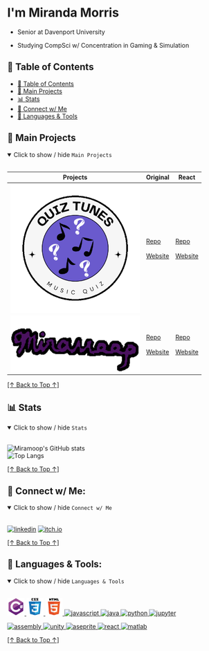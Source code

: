 <h1 align="left">I'm Miranda Morris</h1>

- Senior at Davenport University 

- Studying CompSci w/ Concentration in Gaming & Simulation

## 📝 Table of Contents

- [📝 Table of Contents](#-table-of-contents)
- [📁 Main Projects](#-main-projects)
- [📊 Stats](#-stats)
- [🔔 Connect w/ Me](#-connect-w-me)
- [📱 Languages & Tools](#-languages--tools)
  
## 📁 Main Projects
<details open>
    <summary>Click to show / hide <code>Main Projects</code></summary><br>

| Projects  | Original | React |
| ------------- | ------------- | ------------- |
| <img align="center" src="QuizTunesLogo.png" alt="Quiz Tunes Logo" width="300">  | [Repo](https://github.com/Miramoop/Quiz-Tunes) <br><br> [Website](https://miramoop.github.io/Quiz-Tunes)  | [Repo](https://github.com/Miramoop/Quiz-Tunes-React) <br><br> [Website](https://www.quiztunes.com/) |
| <img align="center" src="miramoopLogo.png" alt="Miramoop Logo" width="300">  | [Repo](https://github.com/Miramoop/miramoop.github.io) <br><br> [Website](https://miramoop.github.io/) | [Repo](https://github.com/Miramoop/miramoop-github-io-react) <br><br> [Website](https://www.miramoop.com/) |

[[↑ Back to Top ↑]](#table-of-contents)

</details>
  
## 📊 Stats
<details open>
    <summary>Click to show / hide <code>Stats</code></summary><br>
  
![Miramoop's GitHub stats](https://github-readme-stats.vercel.app/api?username=miramoop&hide=contribs&show_icons=true&theme=transparent)
<br>
![Top Langs](https://github-readme-stats.vercel.app/api/top-langs/?username=miramoop&hide_progress=true)

[[↑ Back to Top ↑]](#-table-of-contents)

</details>

## 🔔 Connect w/ Me:
<details open>
    <summary>Click to show / hide <code>Connect w/ Me</code></summary><br>
  
<a href="https://linkedin.com/in/mirandamorris845" target="blank"><img align="center" src="https://raw.githubusercontent.com/rahuldkjain/github-profile-readme-generator/master/src/images/icons/Social/linked-in-alt.svg" alt="linkedin" height="30" width="40" /></a>
<a href="https://miramoop.itch.io/" target="blank"><img align="center" src="https://static-00.iconduck.com/assets.00/itch-io-icon-512x512-wwio9bi8.png" alt="itch.io" height="40" width="40" /></a>
</p>

[[↑ Back to Top ↑]](#-table-of-contents)

</details>

## 📱 Languages & Tools:
<details open>
    <summary>Click to show / hide <code>Languages & Tools</code></summary><br>
  
<p align="left"> <a href="https://www.w3schools.com/cs/" target="_blank" rel="noreferrer"> <img src="https://raw.githubusercontent.com/devicons/devicon/master/icons/csharp/csharp-original.svg" alt="csharp" width="40" height="40"/> </a> <a href="https://www.w3schools.com/css/" target="_blank" rel="noreferrer"> <img src="https://raw.githubusercontent.com/devicons/devicon/master/icons/css3/css3-original-wordmark.svg" alt="css3" width="40" height="40"/> </a> <a href="https://html.spec.whatwg.org/multipage/" target="_blank" rel="noreferrer"> <img src="https://raw.githubusercontent.com/devicons/devicon/master/icons/html5/html5-original-wordmark.svg" alt="html5" width="40" height="40"/> </a> <a href="https://developer.mozilla.org/en-US/docs/Web/JavaScript" target="_blank" rel="noreferrer"> <img src="https://static.vecteezy.com/system/resources/previews/027/127/560/original/javascript-logo-javascript-icon-transparent-free-png.png" alt="javascript" width="40" height="40"/> </a>  <a href="https://docs.oracle.com/javase/specs/index.html" target="_blank" rel="noreferrer"> <img src="https://upload.wikimedia.org/wikipedia/en/thumb/3/30/Java_programming_language_logo.svg/800px-Java_programming_language_logo.svg.png" alt="java" width="40" height="40"/> </a> <a href="https://www.python.org/doc/" target="_blank" rel="noreferrer"> <img src="https://upload.wikimedia.org/wikipedia/commons/thumb/c/c3/Python-logo-notext.svg/800px-Python-logo-notext.svg.png" alt="python" width="40" height="40"/> </a>  <a href="https://jupyter.org/" target="_blank" rel="noreferrer"> <img src="https://upload.wikimedia.org/wikipedia/commons/thumb/3/38/Jupyter_logo.svg/1200px-Jupyter_logo.svg.png" alt="jupyter" width="40" height="40"/></p> <a href="https://en.wikipedia.org/wiki/Assembly_language" target="_blank" rel="noreferrer"> <img src="https://static-00.iconduck.com/assets.00/assembly-icon-1024x1024-lc5e1bk1.png" alt="assembly" width="40" height="40"/> <a href="https://unity.com/" target="_blank" rel="noreferrer"> <img src="https://www.vectorlogo.zone/logos/unity3d/unity3d-icon.svg" alt="unity" width="40" height="40"/> </a> <a href="https://www.aseprite.org/" target="_blank" rel="noreferrer"> <img src="https://community.aseprite.org/uploads/default/original/2X/6/66c33251292331d29585d32632c3870651b66e01.png" alt="aseprite" width="40" height="40"/><a href="https://react.dev/" target="_blank" rel="noreferrer"> <img src="https://upload.wikimedia.org/wikipedia/commons/thumb/3/30/React_Logo_SVG.svg/120px-React_Logo_SVG.svg.png" alt="react" width="40" height="40"/><a href="https://www.mathworks.com/products/matlab.html" target="_blank" rel="noreferrer"> <img src="https://upload.wikimedia.org/wikipedia/commons/2/21/Matlab_Logo.png" alt="matlab" width="40" height="40"/>
</p>

[[↑ Back to Top ↑]](#-table-of-contents)

</details>



<!--<p><img align="left" src="https://github-readme-stats.vercel.app/api/top-langs?username=juniperistic&show_icons=true&locale=en&layout=compact" alt="juniperistic" /></p>  -->


